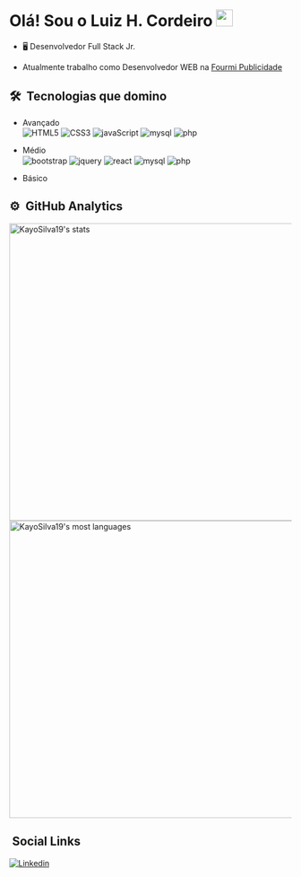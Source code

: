 <h1> Olá! Sou o Luiz H. Cordeiro <img src="https://raw.githubusercontent.com/kaueMarques/kaueMarques/master/hi.gif" width="30px"></h1>

- 🖥 Desenvolvedor Full Stack Jr. 

- Atualmente trabalho como Desenvolvedor WEB na [Fourmi Publicidade](https://fourmi.com.br/)

## 🛠 &nbsp;Tecnologias que domino

- Avançado  
<img src="https://img.shields.io/badge/HTML5-E34F26?style=for-the-badge&logo=html5&logoColor=white" alt="HTML5" align="center"> <img src="https://img.shields.io/badge/CSS3-1572B6?style=for-the-badge&logo=css3&logoColor=white" alt="CSS3" align="center"> <img src="https://img.shields.io/badge/JavaScript-F7DF1E?style=for-the-badge&logo=javascript&logoColor=black" alt="javaScript" align="center">  <img src="https://img.shields.io/badge/MySQL-00000F?style=for-the-badge&logo=mysql&logoColor=white" alt="mysql" align="center">  <img src="https://img.shields.io/badge/PHP-777BB4?style=for-the-badge&logo=php&logoColor=white" alt="php" align="center">

- Médio  
<img src="https://img.shields.io/badge/Bootstrap-563D7C?style=for-the-badge&logo=bootstrap&logoColor=white" alt="bootstrap" align="center"> <img src="https://img.shields.io/badge/jQuery-0769AD?style=for-the-badge&logo=jquery&logoColor=white" alt="jquery" align="center"> <img src="https://img.shields.io/badge/React-20232A?style=for-the-badge&logo=react&logoColor=61DAFB" alt="react" align="center"> <img src="https://img.shields.io/badge/MySQL-00000F?style=for-the-badge&logo=mysql&logoColor=white" alt="mysql" align="center">  <img src="https://img.shields.io/badge/PHP-777BB4?style=for-the-badge&logo=php&logoColor=white" alt="php" align="center">

- Básico

## ⚙️ &nbsp;GitHub Analytics
<img width="530em" src="https://github-readme-stats.vercel.app/api?username=luizhcordeiro&show_icons=true&theme=radical" alt="KayoSilva19's stats"/><img width="530em" src="https://github-readme-stats.vercel.app/api/top-langs/?username=luizhcordeiro&layout=compact&theme=tokyonight" alt="KayoSilva19's most languages"/>

## &nbsp;Social Links

[![Linkedin](https://img.shields.io/badge/LinkedIn-0077B5?style=for-the-badge&logo=linkedin&logoColor=white)](https://www.linkedin.com/in/luizhcordeiro/)

